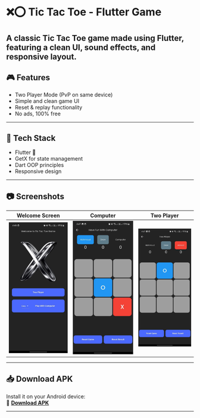 # ❌⭕ Tic Tac Toe - Flutter Game

A classic **Tic Tac Toe** game made using **Flutter**, featuring a clean UI, sound effects, and responsive layout.
---

## 🎮 Features

- Two Player Mode (PvP on same device)
- Simple and clean game UI
- Reset & replay functionality
- No ads, 100% free

---

## 🚀 Tech Stack

- Flutter 💙
- GetX for state management
- Dart OOP principles
- Responsive design

---

## 📷 Screenshots

| Welcome Screen | Computer | Two Player |
|------------|---------|------------|
| ![start](assets/images/welcome.jpg) | ![in_game](assets/images/computer.jpg) | ![game_over](assets/images/two_player.jpg) |

---


## 📥 Download APK

Install it on your Android device:  
📱 **[Download APK](https://drive.google.com/file/d/1k0-1t96tmNWv3cbzIa6SQ4N4lVs9BK3L/view?usp=drive_link)**

---
